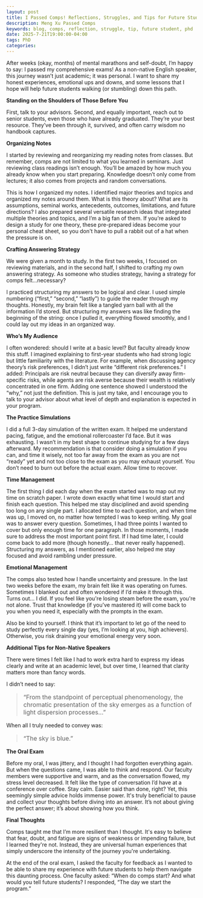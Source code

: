 ```yaml
---
layout: post
title: I Passed Comps! Reflections, Struggles, and Tips for Future Students
description: Meng Xu Passed Comps
keywords: blog, comps, reflection, struggle, tip, future student, phd
date: 2025-7-21T19:00:00-04:00
tags: PhD
categories:
---
```


After weeks (okay, months) of mental marathons and self-doubt, I’m happy to say: I passed my comprehensive exams! As a non-native English speaker, this journey wasn’t just academic; it was personal. I want to share my honest experiences, emotional ups and downs, and some lessons that I hope will help future students walking (or stumbling) down this path.

<p style="font-weight: bold;">Standing on the Shoulders of Those Before You</p>

First, talk to your advisors. Second, and equally important, reach out to senior students, even those who have already graduated. They’re your best resource. They’ve been through it, survived, and often carry wisdom no handbook captures.

<p style="font-weight: bold;">Organizing Notes</p>

I started by reviewing and reorganizing my reading notes from classes. But remember, comps are not limited to what you learned in seminars. Just reviewing class readings isn’t enough. You’ll be amazed by how much you already know when you start preparing. Knowledge doesn’t only come from lectures; it also comes from projects and random conversations.

This is how I organized my notes. I identified major theories and topics and organized my notes around them. What is this theory about? What are its assumptions, seminal works, antecedents, outcomes, limitations, and future directions? I also prepared several versatile research ideas that integrated multiple theories and topics, and I’m a big fan of them. If you’re asked to design a study for one theory, these pre-prepared ideas become your personal cheat sheet, so you don't have to pull a rabbit out of a hat when the pressure is on.

<p style="font-weight: bold;">Crafting Answering Strategy</p>

We were given a month to study. In the first two weeks, I focused on reviewing materials, and in the second half, I shifted to crafting my own answering strategy. As someone who studies strategy, having a strategy for comps felt…necessary?

I practiced structuring my answers to be logical and clear. I used simple numbering (“first,” “second,” “lastly”) to guide the reader through my thoughts. Honestly, my brain felt like a tangled yarn ball with all the information I’d stored. But structuring my answers was like finding the beginning of the string: once I pulled it, everything flowed smoothly, and I could lay out my ideas in an organized way.

<p style="font-weight: bold;">Who’s My Audience</p>

I often wondered: should I write at a basic level? But faculty already know this stuff. I imagined explaining to first-year students who had strong logic but little familiarity with the literature. For example, when discussing agency theory’s risk preferences, I didn’t just write “different risk preferences.” I added: Principals are risk neutral because they can diversify away firm-specific risks, while agents are risk averse because their wealth is relatively concentrated in one firm. Adding one sentence showed I understood the “why,” not just the definition. This is just my take, and I encourage you to talk to your advisor about what level of depth and explanation is expected in your program.

<p style="font-weight: bold;">The Practice Simulations</p>

I did a full 3-day simulation of the written exam. It helped me understand pacing, fatigue, and the emotional rollercoaster I’d face. But it was exhausting. I wasn’t in my best shape to continue studying for a few days afterward. My recommendation is that consider doing a simulation if you can, and time it wisely, not too far away from the exam as you are not “ready” yet and not too close to the exam as you may exhaust yourself. You don’t need to burn out before the actual exam. Allow time to recover.

<p style="font-weight: bold;">Time Management</p>

The first thing I did each day when the exam started was to map out my time on scratch paper. I wrote down exactly what time I would start and finish each question. This helped me stay disciplined and avoid spending too long on any single part. I allocated time to each question, and when time was up, I moved on, no matter how tempted I was to keep writing. My goal was to answer every question. Sometimes, I had three points I wanted to cover but only enough time for one paragraph. In those moments, I made sure to address the most important point first. If I had time later, I could come back to add more (though honestly… that never really happened). Structuring my answers, as I mentioned earlier, also helped me stay focused and avoid rambling under pressure.

<p style="font-weight: bold;">Emotional Management</p>

The comps also tested how I handle uncertainty and pressure. In the last two weeks before the exam, my brain felt like it was operating on fumes. Sometimes I blanked out and often wondered if I’d make it through this. Turns out… I did. If you feel like you're losing steam before the exam, you're not alone. Trust that knowledge (if you’ve mastered it) will come back to you when you need it, especially with the prompts in the exam.

Also be kind to yourself. I think that it’s important to let go of the need to study perfectly every single day (yes, I’m looking at you, high achievers). Otherwise, you risk draining your emotional energy very soon.

<p style="font-weight: bold;">Additional Tips for Non-Native Speakers</p>

There were times I felt like I had to work extra hard to express my ideas clearly and write at an academic level, but over time, I learned that clarity matters more than fancy words.

I didn’t need to say:

<blockquote style="font-size: 1rem;">
“From the standpoint of perceptual phenomenology, the chromatic presentation of the sky emerges as a function of light dispersion processes…”
</blockquote>

When all I truly needed to convey was:

<blockquote style="font-size: 1rem;">
“The sky is blue.”
</blockquote>

<p style="font-weight: bold;">The Oral Exam</p>

Before my oral, I was jittery, and I thought I had forgotten everything again. But when the questions came, I was able to think and respond. Our faculty members were supportive and warm, and as the conversation flowed, my stress level decreased. It felt like the type of conversation I’d have at a conference over coffee. Stay calm. Easier said than done, right? Yet, this seemingly simple advice holds immense power. It's truly beneficial to pause and collect your thoughts before diving into an answer. It’s not about giving the perfect answer; it’s about showing how you think.

<p style="font-weight: bold;">Final Thoughts</p>

Comps taught me that I’m more resilient than I thought. It's easy to believe that fear, doubt, and fatigue are signs of weakness or impending failure, but I learned they're not. Instead, they are universal human experiences that simply underscore the intensity of the journey you're undertaking.

At the end of the oral exam, I asked the faculty for feedback as I wanted to be able to share my experience with future students to help them navigate this daunting process. One faculty asked: “When do comps start? And what would you tell future students? I responded, “The day we start the program.”
